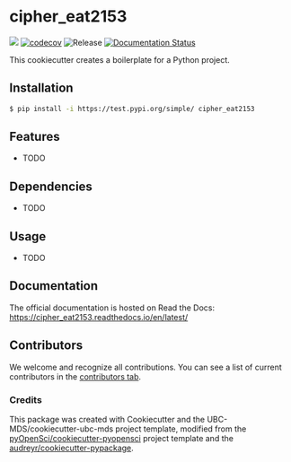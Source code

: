 # cipher_eat2153 

![](https://github.com/elliotttrio/cipher_eat2153/workflows/build/badge.svg) [![codecov](https://codecov.io/gh/elliotttrio/cipher_eat2153/branch/main/graph/badge.svg)](https://codecov.io/gh/elliotttrio/cipher_eat2153) ![Release](https://github.com/elliotttrio/cipher_eat2153/workflows/Release/badge.svg) [![Documentation Status](https://readthedocs.org/projects/cipher_eat2153/badge/?version=latest)](https://cipher_eat2153.readthedocs.io/en/latest/?badge=latest)

This cookiecutter creates a boilerplate for a Python project.

## Installation

```bash
$ pip install -i https://test.pypi.org/simple/ cipher_eat2153
```

## Features

- TODO

## Dependencies

- TODO

## Usage

- TODO

## Documentation

The official documentation is hosted on Read the Docs: https://cipher_eat2153.readthedocs.io/en/latest/

## Contributors

We welcome and recognize all contributions. You can see a list of current contributors in the [contributors tab](https://github.com/elliotttrio/cipher_eat2153/graphs/contributors).

### Credits

This package was created with Cookiecutter and the UBC-MDS/cookiecutter-ubc-mds project template, modified from the [pyOpenSci/cookiecutter-pyopensci](https://github.com/pyOpenSci/cookiecutter-pyopensci) project template and the [audreyr/cookiecutter-pypackage](https://github.com/audreyr/cookiecutter-pypackage).

